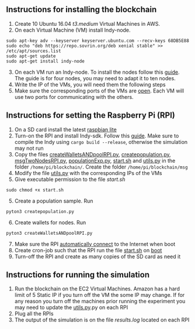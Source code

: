 ## Instructions for installing the blockchain
1. Create 10 Ubuntu 16.04 *t3.medium* Virtual Machines in AWS. 
2. On each  Virtual Machine (VM) install Indy-node.
```
sudo apt-key adv --keyserver keyserver.ubuntu.com --recv-keys 68DB5E88
sudo echo "deb https://repo.sovrin.org/deb xenial stable" >> /etc/apt/sources.list
sudo apt-get update
sudo apt-get install indy-node
```
3. On each VM run an Indy-node. To install the nodes follow this [guide](https://github.com/hyperledger/indy-node/blob/master/docs/start-nodes.md#remote-test-network-example). The guide is for four nodes, you may need to adapt it to ten nodes.
4. Write the IP of the VMs, you will need them the following steps
5. Make sure the corresponding ports of the VMs are [open](https://stackoverflow.com/questions/17161345/how-to-open-a-web-server-port-on-ec2-instance). Each VM will use two ports for communicating with the others. 

## Instructions for setting the Raspberry Pi (RPI)
1. On a SD card install the latest [raspbian lite](https://www.raspberrypi.org/downloads/raspbian/)
2. Turn-on the RPI and install Indy-sdk. Follow this [guide](https://github.com/hyperledger/indy-sdk/blob/master/doc/ubuntu-build.md). Make sure to compile the Indy using `cargo build --release`, otherwise the simulation may not run
3. Copy the files [createWalletsANDpoolRPI.py](createWalletsANDpoolRPI.py), [createpopulation.py](createpopulation.py), [msgTwoNodesRPI.py](msgTwoNodesRPI.py), [populationExp.py](populationExp.py), [start.sh](start.sh) and [utils.py](utils.py) in the folder `/home/pi/blockchain/`. Create the folder `/home/pi/blockchain/msg`
4. Modify the file [utils.py](utils.py) with the corresponding IPs of the VMs 
4. Give executable permission to the file *start.sh*
```
sudo chmod +x start.sh
```
5. Create a population sample. Run
```
pyton3 createpopulation.py
```
6. Create wallets for nodes. Run
```
pyton3 createWalletsANDpoolRPI.py
``` 
7. Make sure the RPI [automatically connect](https://weworkweplay.com/play/automatically-connect-a-raspberry-pi-to-a-wifi-network/) to the Internet when boot
9. Create cron-job such that the RPI run the file [start.sh](start.sh) on [boot](https://www.raspberrypi.org/documentation/linux/usage/cron.md)
10. Turn-off the RPI and create as many copies of the SD card as need it

## Instructions for running the simulation
1. Run the blockchain on the EC2 Virtual Machines. Amazon has a hard limit of 5 Static IP if you turn off the VM the some IP may change. If for any reason you turn off the machines prior running the experiment you may need to update the [utils.py](utils.py).py on each RPI 
2. Plug all the RPIs
3. The output of the simulation is on the file *results.log* located on each RPI 

